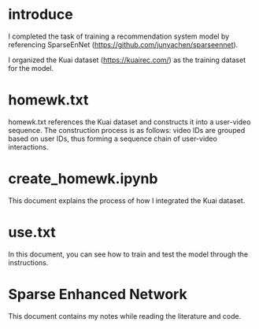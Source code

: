 # introduce
I completed the task of training a recommendation system model by referencing SparseEnNet (https://github.com/junyachen/sparseennet).

I organized the Kuai dataset (https://kuairec.com/) as the training dataset for the model.

# homewk.txt

homewk.txt references the Kuai dataset and constructs it into a user-video sequence. The construction process is as follows: video IDs are grouped based on user IDs, thus forming a sequence chain of user-video interactions.

# create_homewk.ipynb

This document explains the process of how I integrated the Kuai dataset.

# use.txt
In this document, you can see how to train and test the model through the instructions.

# Sparse Enhanced Network
This document contains my notes while reading the literature and code.
